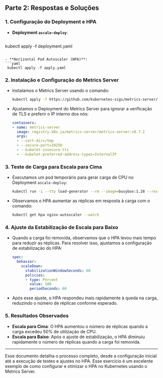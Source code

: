 
## Parte 2: Respostas e Soluções

### 1. Configuração do Deployment e HPA

- **Deployment `ascale-deploy`**:
  ```yaml
 kubectl apply -f deployment.yaml
  ```

- **Horizontal Pod Autoscaler (HPA)**:
  ```yaml
   kubectl apply -f apply.yaml
  ```

### 2. Instalação e Configuração do Metrics Server

- Instalamos o Metrics Server usando o comando:
  ```bash
  kubectl apply -f https://github.com/kubernetes-sigs/metrics-server/releases/latest/download/components.yaml
  ```

- Ajustamos o Deployment do Metrics Server para ignorar a verificação de TLS e preferir o IP interno dos nós:
  ```yaml
  containers:
  - name: metrics-server
    image: registry.k8s.io/metrics-server/metrics-server:v0.7.2
    args:
    - --cert-dir=/tmp
    - --secure-port=10250
    - --kubelet-insecure-tls
    - --kubelet-preferred-address-types=InternalIP
  ```

### 3. Teste de Carga para Escala para Cima

- Executamos um pod temporário para gerar carga de CPU no Deployment `ascale-deploy`:
  ```bash
  kubectl run -i --tty load-generator --rm --image=busybox:1.28 --restart=Never -- /bin/sh -c "while sleep 0.01; do wget -q -O- http://nginx-service; done"
  ```

- Observamos o HPA aumentar as réplicas em resposta à carga com o comando:
  ```bash
  kubectl get hpa nginx-autoscaler --watch
  ```

### 4. Ajuste da Estabilização de Escala para Baixo

- Quando a carga foi removida, observamos que o HPA levou mais tempo para reduzir as réplicas. Para resolver isso, ajustamos a configuração de estabilização do HPA:
  ```yaml
  spec:
    behavior:
      scaleDown:
        stabilizationWindowSeconds: 60
        policies:
        - type: Percent
          value: 100
          periodSeconds: 60
  ```

- Após esse ajuste, o HPA respondeu mais rapidamente à queda na carga, reduzindo o número de réplicas conforme esperado.

### 5. Resultados Observados

- **Escala para Cima**: O HPA aumentou o número de réplicas quando a carga excedeu 50% de utilização de CPU.
- **Escala para Baixo**: Após o ajuste de estabilização, o HPA diminuiu rapidamente o número de réplicas quando a carga foi removida.

---

Esse documento detalha o processo completo, desde a configuração inicial até a execução de testes e ajustes no HPA. Esse exercício é um excelente exemplo de como configurar e otimizar o HPA no Kubernetes usando o Metrics Server.

